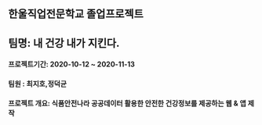 ## 한울직업전문학교 졸업프로젝트

## 팀명: 내 건강 내가 지킨다.

#### 프로젝트기간: 2020-10-12 ~ 2020-11-13

#### 팀원 : 최지호,정덕균

#### 프로젝트 개요: 식품안전나라 공공데이터 활용한 안전한 건강정보를 제공하는 웹 & 앱 제작
